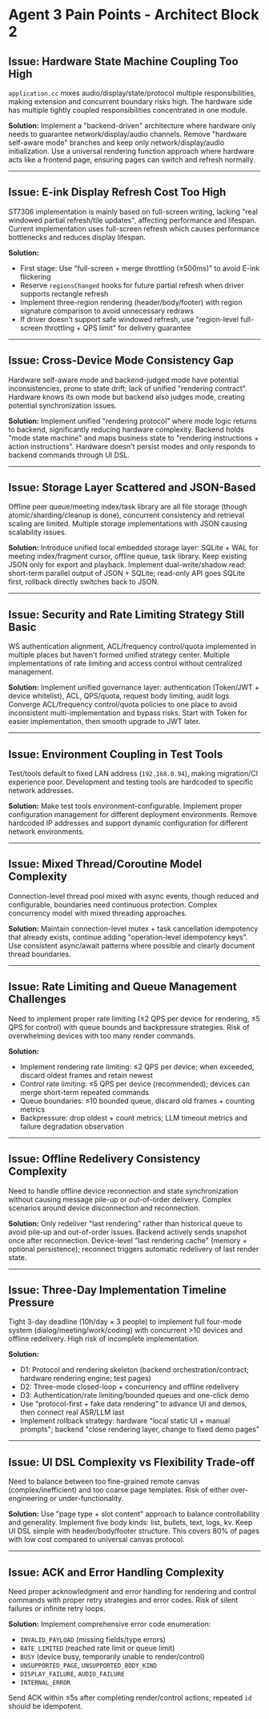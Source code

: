 # Agent 3 Pain Points - Architect Block 2

## Issue: Hardware State Machine Coupling Too High
`application.cc` mixes audio/display/state/protocol multiple responsibilities, making extension and concurrent boundary risks high. The hardware side has multiple tightly coupled responsibilities concentrated in one module.

**Solution:**
Implement a "backend-driven" architecture where hardware only needs to guarantee network/display/audio channels. Remove "hardware self-aware mode" branches and keep only network/display/audio initialization. Use a universal rendering function approach where hardware acts like a frontend page, ensuring pages can switch and refresh normally.

---

## Issue: E-ink Display Refresh Cost Too High
ST7306 implementation is mainly based on full-screen writing, lacking "real windowed partial refresh/tile updates", affecting performance and lifespan. Current implementation uses full-screen refresh which causes performance bottlenecks and reduces display lifespan.

**Solution:**
- First stage: Use "full-screen + merge throttling (≥500ms)" to avoid E-ink flickering
- Reserve `regionsChanged` hooks for future partial refresh when driver supports rectangle refresh
- Implement three-region rendering (header/body/footer) with region signature comparison to avoid unnecessary redraws
- If driver doesn't support safe windowed refresh, use "region-level full-screen throttling + QPS limit" for delivery guarantee

---

## Issue: Cross-Device Mode Consistency Gap
Hardware self-aware mode and backend-judged mode have potential inconsistencies, prone to state drift; lack of unified "rendering contract". Hardware knows its own mode but backend also judges mode, creating potential synchronization issues.

**Solution:**
Implement unified "rendering protocol" where mode logic returns to backend, significantly reducing hardware complexity. Backend holds "mode state machine" and maps business state to "rendering instructions + action instructions". Hardware doesn't persist modes and only responds to backend commands through UI DSL.

---

## Issue: Storage Layer Scattered and JSON-Based
Offline peer queue/meeting index/task library are all file storage (though atomic/sharding/cleanup is done), concurrent consistency and retrieval scaling are limited. Multiple storage implementations with JSON causing scalability issues.

**Solution:**
Introduce unified local embedded storage layer: SQLite + WAL for meeting index/fragment cursor, offline queue, task library. Keep existing JSON only for export and playback. Implement dual-write/shadow read: short-term parallel output of JSON + SQLite; read-only API goes SQLite first, rollback directly switches back to JSON.

---

## Issue: Security and Rate Limiting Strategy Still Basic
WS authentication alignment, ACL/frequency control/quota implemented in multiple places but haven't formed unified strategy center. Multiple implementations of rate limiting and access control without centralized management.

**Solution:**
Implement unified governance layer: authentication (Token/JWT + device whitelist), ACL, QPS/quota, request body limiting, audit logs. Converge ACL/frequency control/quota policies to one place to avoid inconsistent multi-implementation and bypass risks. Start with Token for easier implementation, then smooth upgrade to JWT later.

---

## Issue: Environment Coupling in Test Tools
Test/tools default to fixed LAN address (`192.168.0.94`), making migration/CI experience poor. Development and testing tools are hardcoded to specific network addresses.

**Solution:**
Make test tools environment-configurable. Implement proper configuration management for different deployment environments. Remove hardcoded IP addresses and support dynamic configuration for different network environments.

---

## Issue: Mixed Thread/Coroutine Model Complexity
Connection-level thread pool mixed with async events, though reduced and configurable, boundaries need continuous protection. Complex concurrency model with mixed threading approaches.

**Solution:**
Maintain connection-level mutex + task cancellation idempotency that already exists, continue adding "operation-level idempotency keys". Use consistent async/await patterns where possible and clearly document thread boundaries.

---

## Issue: Rate Limiting and Queue Management Challenges
Need to implement proper rate limiting (≤2 QPS per device for rendering, ≤5 QPS for control) with queue bounds and backpressure strategies. Risk of overwhelming devices with too many render commands.

**Solution:**
- Implement rendering rate limiting: ≤2 QPS per device; when exceeded, discard oldest frames and retain newest
- Control rate limiting: ≤5 QPS per device (recommended); devices can merge short-term repeated commands  
- Queue boundaries: ≤10 bounded queue, discard old frames + counting metrics
- Backpressure: drop oldest + count metrics; LLM timeout metrics and failure degradation observation

---

## Issue: Offline Redelivery Consistency Complexity
Need to handle offline device reconnection and state synchronization without causing message pile-up or out-of-order delivery. Complex scenarios around device disconnection and reconnection.

**Solution:**
Only redeliver "last rendering" rather than historical queue to avoid pile-up and out-of-order issues. Backend actively sends snapshot once after reconnection. Device-level "last rendering cache" (memory + optional persistence); reconnect triggers automatic redelivery of last render state.

---

## Issue: Three-Day Implementation Timeline Pressure
Tight 3-day deadline (10h/day × 3 people) to implement full four-mode system (dialog/meeting/work/coding) with concurrent >10 devices and offline redelivery. High risk of incomplete implementation.

**Solution:**
- D1: Protocol and rendering skeleton (backend orchestration/contract; hardware rendering engine; test pages)
- D2: Three-mode closed-loop + concurrency and offline redelivery 
- D3: Authentication/rate limiting/bounded queues and one-click demo
- Use "protocol-first + fake data rendering" to advance UI and demos, then connect real ASR/LLM last
- Implement rollback strategy: hardware "local static UI + manual prompts"; backend "close rendering layer, change to fixed demo pages"

---

## Issue: UI DSL Complexity vs Flexibility Trade-off
Need to balance between too fine-grained remote canvas (complex/inefficient) and too coarse page templates. Risk of either over-engineering or under-functionality.

**Solution:**
Use "page type + slot content" approach to balance controllability and generality. Implement five body kinds: list, bullets, text, logs, kv. Keep UI DSL simple with header/body/footer structure. This covers 80% of pages with low cost compared to universal canvas protocol.

---

## Issue: ACK and Error Handling Complexity
Need proper acknowledgment and error handling for rendering and control commands with proper retry strategies and error codes. Risk of silent failures or infinite retry loops.

**Solution:**
Implement comprehensive error code enumeration:
- `INVALID_PAYLOAD` (missing fields/type errors)
- `RATE_LIMITED` (reached rate limit or queue limit) 
- `BUSY` (device busy, temporarily unable to render/control)
- `UNSUPPORTED_PAGE`, `UNSUPPORTED_BODY_KIND`
- `DISPLAY_FAILURE`, `AUDIO_FAILURE`
- `INTERNAL_ERROR`

Send ACK within ≤5s after completing render/control actions; repeated `id` should be idempotent.
